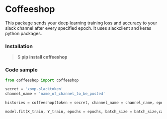 # Coffeeshop

This package sends your deep learning training loss and accuracy to your slack channel after every specified epoch.
It uses slackclient and keras python packages.

### Installation

>$ **pip install coffeeshop**


### Code sample

```python
from coffeeshop import coffeeshop

secret = 'xoxp-slacktoken'
channel_name = 'name_of_channel_to_be_posted'

histories = coffeeshop(token = secret, channel_name = channel_name, epoch_num = 5)

model.fit(X_train, Y_train, epochs = epochs, batch_size = batch_size,callbacks = [histories])

```
